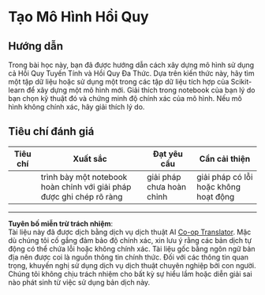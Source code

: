 <!--
CO_OP_TRANSLATOR_METADATA:
{
  "original_hash": "cc471fa89c293bc735dd3a9a0fb79b1b",
  "translation_date": "2025-09-05T18:43:05+00:00",
  "source_file": "2-Regression/3-Linear/assignment.md",
  "language_code": "vi"
}
-->
# Tạo Mô Hình Hồi Quy

## Hướng dẫn

Trong bài học này, bạn đã được hướng dẫn cách xây dựng mô hình sử dụng cả Hồi Quy Tuyến Tính và Hồi Quy Đa Thức. Dựa trên kiến thức này, hãy tìm một tập dữ liệu hoặc sử dụng một trong các tập dữ liệu tích hợp của Scikit-learn để xây dựng một mô hình mới. Giải thích trong notebook của bạn lý do bạn chọn kỹ thuật đó và chứng minh độ chính xác của mô hình. Nếu mô hình không chính xác, hãy giải thích lý do.

## Tiêu chí đánh giá

| Tiêu chí  | Xuất sắc                                                    | Đạt yêu cầu                | Cần cải thiện                  |
| --------- | ----------------------------------------------------------- | -------------------------- | ------------------------------ |
|           | trình bày một notebook hoàn chỉnh với giải pháp được ghi chép rõ ràng | giải pháp chưa hoàn chỉnh  | giải pháp có lỗi hoặc không hoạt động |

---

**Tuyên bố miễn trừ trách nhiệm**:  
Tài liệu này đã được dịch bằng dịch vụ dịch thuật AI [Co-op Translator](https://github.com/Azure/co-op-translator). Mặc dù chúng tôi cố gắng đảm bảo độ chính xác, xin lưu ý rằng các bản dịch tự động có thể chứa lỗi hoặc không chính xác. Tài liệu gốc bằng ngôn ngữ bản địa nên được coi là nguồn thông tin chính thức. Đối với các thông tin quan trọng, khuyến nghị sử dụng dịch vụ dịch thuật chuyên nghiệp bởi con người. Chúng tôi không chịu trách nhiệm cho bất kỳ sự hiểu lầm hoặc diễn giải sai nào phát sinh từ việc sử dụng bản dịch này.